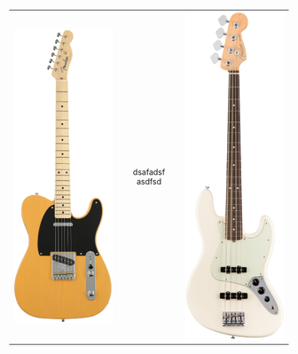 <table width="100%">
  <tr>
    <td align="left">
      <img src="image/tele.png" alt="기타 1" width="200"/>
    </td>
    <td align="center">
      <!-- 중앙 빈 공간 -->
      dsafadsf
      asdfsd
    </td>
    <td align="right">
      <img src="image/bass.png" alt="기타 2" width="200"/>
    </td>
  </tr>
</table>
